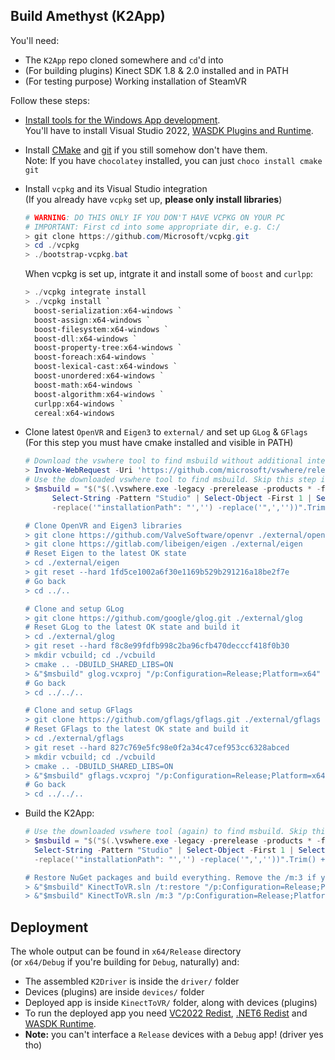 ## **Build Amethyst (K2App)**
You'll need:
 - The ```K2App``` repo cloned somewhere and ```cd```'d into
 - (For building plugins) Kinect SDK 1.8 & 2.0 installed and in PATH
 - (For testing purpose) Working installation of SteamVR

Follow these steps:

- [Install tools for the Windows App development](https://docs.microsoft.com/en-us/windows/apps/windows-app-sdk/set-up-your-development-environment?tabs=vs-2022-17-1-a%2Cvs-2022-17-1-b).<br>
  You'll have to install Visual Studio 2022, [WASDK Plugins and Runtime](https://docs.microsoft.com/en-us/windows/apps/windows-app-sdk/downloads).

- Install [CMake](https://cmake.org/download/) and [git](https://git-scm.com/download/win) if you still somehow don't have them.<br>
  Note: If you have `chocolatey` installed, you can just ```choco install cmake git```

- Install `vcpkg` and its Visual Studio integration<br>
  (If you already have `vcpkg` set up, **please only install libraries**)<br>
  ```powershell
  # WARNING: DO THIS ONLY IF YOU DON'T HAVE VCPKG ON YOUR PC
  # IMPORTANT: First cd into some appropriate dir, e.g. C:/
  > git clone https://github.com/Microsoft/vcpkg.git
  > cd ./vcpkg
  > ./bootstrap-vcpkg.bat
  ```
  When vcpkg is set up, intgrate it and install some of `boost` and `curlpp`:
  ```powershell
  > ./vcpkg integrate install
  > ./vcpkg install `
    boost-serialization:x64-windows `
    boost-assign:x64-windows `
    boost-filesystem:x64-windows `
    boost-dll:x64-windows `
    boost-property-tree:x64-windows `
    boost-foreach:x64-windows `
    boost-lexical-cast:x64-windows `
    boost-unordered:x64-windows `
    boost-math:x64-windows `
    boost-algorithm:x64-windows `
    curlpp:x64-windows `
    cereal:x64-windows
  ```

- Clone latest `OpenVR` and `Eigen3` to `external/` and set up `GLog` & `GFlags`<br>
  (For this step you must have cmake installed and visible in PATH)<br>
  ```powershell
  # Download the vswhere tool to find msbuild without additional interactions
  > Invoke-WebRequest -Uri 'https://github.com/microsoft/vswhere/releases/latest/download/vswhere.exe' -OutFile './vswhere.exe'
  # Use the downloaded vswhere tool to find msbuild. Skip this step if you use the Dev Powershell
  > $msbuild = "$("$(.\vswhere.exe -legacy -prerelease -products * -format json | Select-String -Pattern "2022" | `
        Select-String -Pattern "Studio" | Select-Object -First 1 | Select-String -Pattern "installationPath")" `
        -replace('"installationPath": "','') -replace('",',''))".Trim() + "\\MSBuild\\Current\\Bin\\MSBuild.exe"

  # Clone OpenVR and Eigen3 libraries
  > git clone https://github.com/ValveSoftware/openvr ./external/openvr
  > git clone https://gitlab.com/libeigen/eigen ./external/eigen
  # Reset Eigen to the latest OK state
  > cd ./external/eigen
  > git reset --hard 1fd5ce1002a6f30e1169b529b291216a18be2f7e
  # Go back
  > cd ../..

  # Clone and setup GLog
  > git clone https://github.com/google/glog.git ./external/glog
  # Reset GLog to the latest OK state and build it
  > cd ./external/glog
  > git reset --hard f8c8e99fdfb998c2ba96cfb470decccf418f0b30
  > mkdir vcbuild; cd ./vcbuild
  > cmake .. -DBUILD_SHARED_LIBS=ON
  > &"$msbuild" glog.vcxproj "/p:Configuration=Release;Platform=x64"
  # Go back
  > cd ../../..

  # Clone and setup GFlags
  > git clone https://github.com/gflags/gflags.git ./external/gflags
  # Reset GFlags to the latest OK state and build it
  > cd ./external/gflags
  > git reset --hard 827c769e5fc98e0f2a34c47cef953cc6328abced
  > mkdir vcbuild; cd ./vcbuild
  > cmake .. -DBUILD_SHARED_LIBS=ON
  > &"$msbuild" gflags.vcxproj "/p:Configuration=Release;Platform=x64"
  # Go back
  > cd ../../..
  ```

- Build the K2App:<br>
  ```powershell
  # Use the downloaded vswhere tool (again) to find msbuild. Skip this step if you use the Dev Powershell
  > $msbuild = "$("$(.\vswhere.exe -legacy -prerelease -products * -format json | Select-String -Pattern "2022" | `
    Select-String -Pattern "Studio" | Select-Object -First 1 | Select-String -Pattern "installationPath")" `
    -replace('"installationPath": "','') -replace('",',''))".Trim() + "\\MSBuild\\Current\\Bin\\MSBuild.exe"

  # Restore NuGet packages and build everything. Remove the /m:3 if your PC is kinda slow (or just give up)
  > &"$msbuild" KinectToVR.sln /t:restore "/p:Configuration=Release;Platform=x64;RestorePackagesConfig=true"
  > &"$msbuild" KinectToVR.sln /m:3 "/p:Configuration=Release;Platform=x64;BuildInParallel=true"
  ```

## **Deployment**
The whole output can be found in ```x64/Release``` directory<br>
(or ```x64/Debug``` if you're building for ```Debug```, naturally) and:
 - The assembled ```K2Driver``` is inside the ```driver/``` folder
 - Devices (plugins) are inside ```devices/``` folder
 - Deployed app is inside ```KinectToVR/``` folder, along with devices (plugins)<br>
 - To run the deployed app you need [VC2022 Redist](https://aka.ms/vs/17/release/vc_redist.x64.exe), [.NET6 Redist](https://download.visualstudio.microsoft.com/download/pr/7f3a766e-9516-4579-aaf2-2b150caa465c/d57665f880cdcce816b278a944092965/windowsdesktop-runtime-6.0.3-win-x64.exe
) and [WASDK Runtime](https://docs.microsoft.com/en-us/windows/apps/windows-app-sdk/downloads).
 - **Note:** you can't interface a ```Release``` devices with a ```Debug``` app! (driver yes tho)